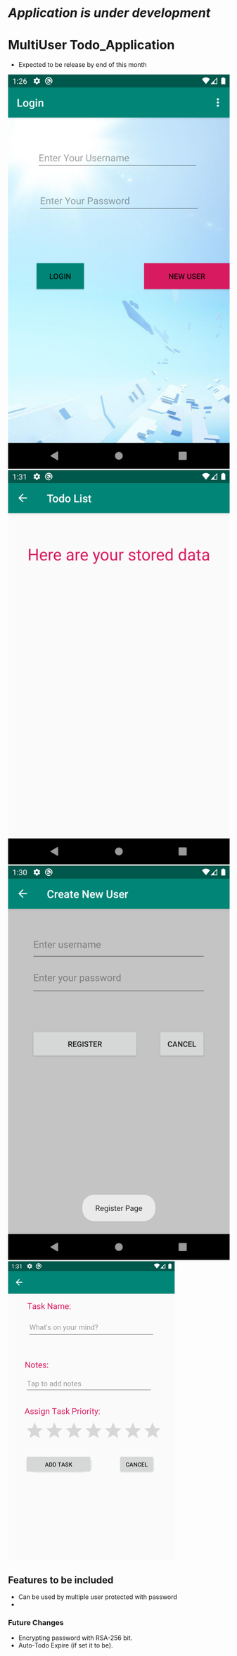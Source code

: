 # *Application is under development*

# MultiUser Todo_Application

* Expected to be release by end of this month

![Preview Application](/Screenshot_1580759784.png)
![Preview Application](/Screenshot_1580760064.png)
![Preview Application](/Screenshot_1580760051.png)
![Preview Application](/task_addition.PNG)

## Features to be included

* Can be used by multiple user protected with password
* 
 
### Future Changes

* Encrypting password with RSA-256 bit.
* Auto-Todo Expire (if set it to be).
